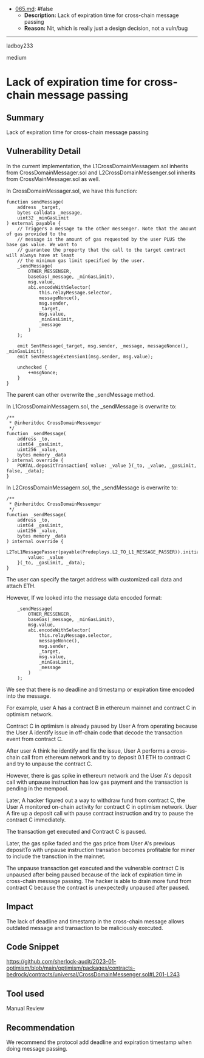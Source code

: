 
- [065.md](/Users/maurelian/Judging/2023-01-optimism-judging/x/false/065.md): #false
  - **Description:** Lack of expiration time for cross-chain message passing
  - **Reason:** Nit, which is really just a design decision, not a vuln/bug

---

ladboy233

medium

# Lack of expiration time for cross-chain message passing

## Summary

Lack of expiration time for cross-chain message passing

## Vulnerability Detail

In the current implementation, the L1CrossDomainMessagern.sol inherits from CrossDomainMessager.sol and L2CrossDomainMessenger.sol inherits from CrossMainMessager.sol as well.

In CrossDomainMessager.sol, we have this function:

```solidity
function sendMessage(
	address _target,
	bytes calldata _message,
	uint32 _minGasLimit
) external payable {
	// Triggers a message to the other messenger. Note that the amount of gas provided to the
	// message is the amount of gas requested by the user PLUS the base gas value. We want to
	// guarantee the property that the call to the target contract will always have at least
	// the minimum gas limit specified by the user.
	_sendMessage(
		OTHER_MESSENGER,
		baseGas(_message, _minGasLimit),
		msg.value,
		abi.encodeWithSelector(
			this.relayMessage.selector,
			messageNonce(),
			msg.sender,
			_target,
			msg.value,
			_minGasLimit,
			_message
		)
	);

	emit SentMessage(_target, msg.sender, _message, messageNonce(), _minGasLimit);
	emit SentMessageExtension1(msg.sender, msg.value);

	unchecked {
		++msgNonce;
	}
}
```

The parent can other overwrite the _sendMessage method.

In L1CrossDomainMessagern.sol, the _sendMessage is overwrite to:

```solidity
/**
 * @inheritdoc CrossDomainMessenger
 */
function _sendMessage(
	address _to,
	uint64 _gasLimit,
	uint256 _value,
	bytes memory _data
) internal override {
	PORTAL.depositTransaction{ value: _value }(_to, _value, _gasLimit, false, _data);
}
```

In L2CrossDomainMessagern.sol, the _sendMessage is overwrite to:

```solidity
/**
 * @inheritdoc CrossDomainMessenger
 */
function _sendMessage(
	address _to,
	uint64 _gasLimit,
	uint256 _value,
	bytes memory _data
) internal override {
	L2ToL1MessagePasser(payable(Predeploys.L2_TO_L1_MESSAGE_PASSER)).initiateWithdrawal{
		value: _value
	}(_to, _gasLimit, _data);
}
```

The user can specify the target address with customized call data and attach ETH.

However, If we looked into the message data encoded format:

```solidity
	_sendMessage(
		OTHER_MESSENGER,
		baseGas(_message, _minGasLimit),
		msg.value,
		abi.encodeWithSelector(
			this.relayMessage.selector,
			messageNonce(),
			msg.sender,
			_target,
			msg.value,
			_minGasLimit,
			_message
		)
	);
```

We see that there is no deadline and timestamp or expiration time encoded into the message.

For example, user A has a contract B in ethereum mainnet and contract C in optimism network.

Contract C in optimism is already paused by User A from operating because the User A identify issue in off-chain code that decode the transaction event from contract C.

After user A think he identify and fix the issue, User A  performs a cross-chain call from ethereum network and try to deposit 0.1 ETH to contract C and try to unpause the contract C.

However, there is gas spike in ethereum network and the User A's deposit call with unpause instruction has low gas payment and the transaction is pending in the mempool.

Later,  A hacker figured out a way to withdraw fund from contract C, the User A monitored on-chain activity for contract C in optimism network. User A fire up a deposit call with pause contract instruction and try to pause the contract C immediately.

The transaction get executed and Contract C is paused.

Later, the gas spike faded and the gas price from User A's previous depositTo with unpause instruction transation becomes profitable for miner to include the transction in the mainnet.

The unpause transaction get executed and the vulnerable contract C is unpaused after being paused because of the lack of expiration time in cross-chain message passing. The hacker is able to drain more fund from contract C because the contract is unexpectedly unpaused after paused.

## Impact

The lack of deadline and timestamp in the cross-chain message allows outdated message and transaction to be maliciously executed.

## Code Snippet

https://github.com/sherlock-audit/2023-01-optimism/blob/main/optimism/packages/contracts-bedrock/contracts/universal/CrossDomainMessenger.sol#L201-L243

## Tool used

Manual Review

## Recommendation

We recommend the protocol add deadline and expiration timestamp when doing message passing.